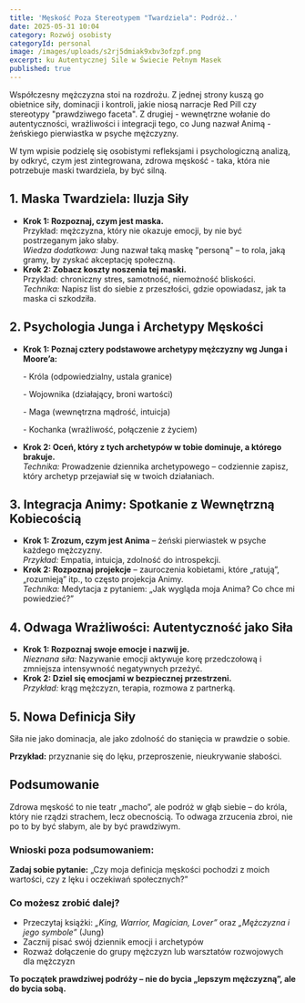 ```yaml
---
title: 'Męskość Poza Stereotypem "Twardziela": Podróż..'
date: 2025-05-31 10:04
category: Rozwój osobisty
categoryId: personal
image: /images/uploads/s2rj5dmiak9xbv3ofzpf.png
excerpt: ku Autentycznej Sile w Świecie Pełnym Masek
published: true
---
```

<p>Współczesny mężczyzna stoi na rozdrożu. Z jednej strony kuszą go obietnice siły, dominacji i kontroli, jakie niosą narracje Red Pill czy stereotypy "prawdziwego faceta". Z drugiej - wewnętrzne wołanie do autentyczności, wrażliwości i integracji tego, co Jung nazwał Animą - żeńskiego pierwiastka w psyche mężczyzny.</p>

<p>W tym wpisie podzielę się osobistymi refleksjami i psychologiczną analizą, by odkryć, czym jest zintegrowana, zdrowa męskość - taka, która nie potrzebuje maski twardziela, by być silną.</p>

<h2>1. Maska Twardziela: Iluzja Siły</h2>

<ul>

  <li><strong>Krok 1: Rozpoznaj, czym jest maska.</strong><br>Przykład: mężczyzna, który nie okazuje emocji, by nie być postrzeganym jako słaby.<br><em>Wiedza dodatkowa:</em> Jung nazwał taką maskę "personą" – to rola, jaką gramy, by zyskać akceptację społeczną.</li>

  <li><strong>Krok 2: Zobacz koszty noszenia tej maski.</strong><br>Przykład: chroniczny stres, samotność, niemożność bliskości.<br><em>Technika:</em> Napisz list do siebie z przeszłości, gdzie opowiadasz, jak ta maska ci szkodziła.</li>

</ul>

<h2>2. Psychologia Junga i Archetypy Męskości</h2>

<ul>

  <li><strong>Krok 1: Poznaj cztery podstawowe archetypy mężczyzny wg Junga i Moore’a:</strong>



\- Króla (odpowiedzialny, ustala granice)

\- Wojownika (działający, broni wartości)

\- Maga (wewnętrzna mądrość, intuicja)

\- Kochanka (wrażliwość, połączenie z życiem)

  </li>

  <li><strong>Krok 2: Oceń, który z tych archetypów w tobie dominuje, a którego brakuje.</strong><br><em>Technika:</em> Prowadzenie dziennika archetypowego – codziennie zapisz, który archetyp przejawiał się w twoich działaniach.</li>

</ul>

<h2>3. Integracja Animy: Spotkanie z Wewnętrzną Kobiecością</h2>

<ul>

  <li><strong>Krok 1: Zrozum, czym jest Anima</strong> – żeński pierwiastek w psyche każdego mężczyzny.<br><em>Przykład:</em> Empatia, intuicja, zdolność do introspekcji.</li>

  <li><strong>Krok 2: Rozpoznaj projekcje</strong> – zauroczenia kobietami, które „ratują”, „rozumieją” itp., to często projekcja Animy.<br><em>Technika:</em> Medytacja z pytaniem: „Jak wygląda moja Anima? Co chce mi powiedzieć?”</li>

</ul>

<h2>4. Odwaga Wrażliwości: Autentyczność jako Siła</h2>

<ul>

  <li><strong>Krok 1: Rozpoznaj swoje emocje i nazwij je.</strong><br><em>Nieznana siła:</em> Nazywanie emocji aktywuje korę przedczołową i zmniejsza intensywność negatywnych przeżyć.</li>

  <li><strong>Krok 2: Dziel się emocjami w bezpiecznej przestrzeni.</strong><br><em>Przykład:</em> krąg mężczyzn, terapia, rozmowa z partnerką.</li>

</ul>

<h2>5. Nowa Definicja Siły</h2>

<p>Siła nie jako dominacja, ale jako zdolność do stanięcia w prawdzie o sobie.</p>

<p><strong>Przykład:</strong> przyznanie się do lęku, przeproszenie, nieukrywanie słabości.</p>

<h2>Podsumowanie</h2>

<p>Zdrowa męskość to nie teatr „macho”, ale podróż w głąb siebie – do króla, który nie rządzi strachem, lecz obecnością. To odwaga zrzucenia zbroi, nie po to by być słabym, ale by być prawdziwym.</p>

<h3>Wnioski poza podsumowaniem:</h3>

<p><strong>Zadaj sobie pytanie:</strong> „Czy moja definicja męskości pochodzi z moich wartości, czy z lęku i oczekiwań społecznych?”</p>

<h3>Co możesz zrobić dalej?</h3>

<ul>

  <li>Przeczytaj książki: <em>„King, Warrior, Magician, Lover”</em> oraz <em>„Mężczyzna i jego symbole”</em> (Jung)</li>

  <li>Zacznij pisać swój dziennik emocji i archetypów</li>

  <li>Rozważ dołączenie do grupy mężczyzn lub warsztatów rozwojowych dla mężczyzn</li>

</ul>

<p><strong>To początek prawdziwej podróży – nie do bycia „lepszym mężczyzną”, ale do bycia sobą.</strong></p>
